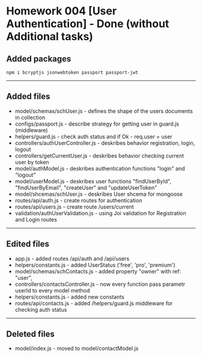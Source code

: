 # Homework 004 [User Authentication] - Done (without Additional tasks)

## Added packages

```text
npm i bcryptjs jsonwebtoken passport passport-jwt
```

---

## Added files

- model/schemas/schUser.js - defines the shape of the users documents in collection
- configs/passport.js - describe strategy for getting user in guard.js (middleware)
- helpers/guard.js - check auth status and if Ok - req.user = user
- controllers/authUserController.js - deskribes behavior registration, login, logout
- controllers/getCurrentUser.js - deskribes behavior checking current user by token
- model/authModel.js - deskribes authentication functions "login" and "logout"
- model/userModel.js - deskribes user functions "findUserById", "findUserByEmail", "createUser" and "updateUserToken"
- model/shcemas/schUser.js - deskribes User shcema for mongoose
- routes/api/auth.js - create routes for authentication
- routes/api/users.js - create route /users/current
- validation/authUserValidation.js - using Joi validation for Registration and Login routes

---

## Edited files

- app.js - added routes /api/auth and /api/users
- helpers/constants.js - added UserStatus ('free', 'pro', 'premium')
- model/schemas/schContacts.js - added property "owner" with ref: "user",
- controllers/contactsController.js - now every function pass parametr userId to every model method
- helpers/constants.js - added new constants
- routes/api/contacts.js - added /helpers/guard.js middleware for checking auth status

---

## Deleted files

- model/index.js - moved to model/contactModel.js
